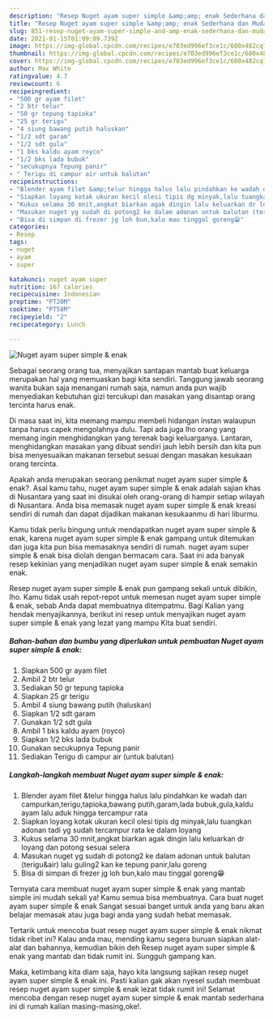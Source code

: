 ```yaml
---
description: "Resep Nuget ayam super simple &amp;amp; enak Sederhana dan Mudah Dibuat"
title: "Resep Nuget ayam super simple &amp;amp; enak Sederhana dan Mudah Dibuat"
slug: 851-resep-nuget-ayam-super-simple-and-amp-enak-sederhana-dan-mudah-dibuat
date: 2021-01-15T01:09:09.739Z
image: https://img-global.cpcdn.com/recipes/e703ed996ef3ce1c/680x482cq70/nuget-ayam-super-simple-enak-foto-resep-utama.jpg
thumbnail: https://img-global.cpcdn.com/recipes/e703ed996ef3ce1c/680x482cq70/nuget-ayam-super-simple-enak-foto-resep-utama.jpg
cover: https://img-global.cpcdn.com/recipes/e703ed996ef3ce1c/680x482cq70/nuget-ayam-super-simple-enak-foto-resep-utama.jpg
author: Max White
ratingvalue: 4.7
reviewcount: 6
recipeingredient:
- "500 gr ayam filet"
- "2 btr telur"
- "50 gr tepung tapioka"
- "25 gr terigu"
- "4 siung bawang putih haluskan"
- "1/2 sdt garam"
- "1/2 sdt gula"
- "1 bks kaldu ayam royco"
- "1/2 bks lada bubuk"
- "secukupnya Tepung panir"
- " Terigu di campur air untuk balutan"
recipeinstructions:
- "Blender ayam filet &amp;telur hingga halus lalu pindahkan ke wadah dan campurkan,terigu,tapioka,bawang putih,garam,lada bubuk,gula,kaldu ayam lalu aduk hingga tercampur rata"
- "Siapkan loyang kotak ukuran kecil olesi tipis dg minyak,lalu tuangkan adonan tadi yg sudah tercampur rata ke dalam loyang"
- "Kukus selama 30 mnit,angkat biarkan agak dingin lalu keluarkan dr loyang dan potong sesuai selera"
- "Masukan nuget yg sudah di potong2 ke dalam adonan untuk balutan (terigu&amp;air) lalu guling2 kan ke tepung panir,lalu goreng"
- "Bisa di simpan di frezer jg loh bun,kalo mau tinggal goreng😁"
categories:
- Resep
tags:
- nuget
- ayam
- super

katakunci: nuget ayam super 
nutrition: 167 calories
recipecuisine: Indonesian
preptime: "PT20M"
cooktime: "PT58M"
recipeyield: "2"
recipecategory: Lunch

---
```



![Nuget ayam super simple &amp; enak](https://img-global.cpcdn.com/recipes/e703ed996ef3ce1c/680x482cq70/nuget-ayam-super-simple-enak-foto-resep-utama.jpg)

Sebagai seorang orang tua, menyajikan santapan mantab buat keluarga merupakan hal yang memuaskan bagi kita sendiri. Tanggung jawab seorang  wanita bukan saja menangani rumah saja, namun anda pun wajib menyediakan kebutuhan gizi tercukupi dan masakan yang disantap orang tercinta harus enak.

Di masa  saat ini, kita memang mampu membeli hidangan instan walaupun tanpa harus capek mengolahnya dulu. Tapi ada juga lho orang yang memang ingin menghidangkan yang terenak bagi keluarganya. Lantaran, menghidangkan masakan yang dibuat sendiri jauh lebih bersih dan kita pun bisa menyesuaikan makanan tersebut sesuai dengan masakan kesukaan orang tercinta. 



Apakah anda merupakan seorang penikmat nuget ayam super simple &amp; enak?. Asal kamu tahu, nuget ayam super simple &amp; enak adalah sajian khas di Nusantara yang saat ini disukai oleh orang-orang di hampir setiap wilayah di Nusantara. Anda bisa memasak nuget ayam super simple &amp; enak kreasi sendiri di rumah dan dapat dijadikan makanan kesukaanmu di hari liburmu.

Kamu tidak perlu bingung untuk mendapatkan nuget ayam super simple &amp; enak, karena nuget ayam super simple &amp; enak gampang untuk ditemukan dan juga kita pun bisa memasaknya sendiri di rumah. nuget ayam super simple &amp; enak bisa diolah dengan bermacam cara. Saat ini ada banyak resep kekinian yang menjadikan nuget ayam super simple &amp; enak semakin enak.

Resep nuget ayam super simple &amp; enak pun gampang sekali untuk dibikin, lho. Kamu tidak usah repot-repot untuk memesan nuget ayam super simple &amp; enak, sebab Anda dapat membuatnya ditempatmu. Bagi Kalian yang hendak menyajikannya, berikut ini resep untuk menyajikan nuget ayam super simple &amp; enak yang lezat yang mampu Kita buat sendiri.

<!--inarticleads1-->

##### Bahan-bahan dan bumbu yang diperlukan untuk pembuatan Nuget ayam super simple &amp; enak:

1. Siapkan 500 gr ayam filet
1. Ambil 2 btr telur
1. Sediakan 50 gr tepung tapioka
1. Siapkan 25 gr terigu
1. Ambil 4 siung bawang putih (haluskan)
1. Siapkan 1/2 sdt garam
1. Gunakan 1/2 sdt gula
1. Ambil 1 bks kaldu ayam (royco)
1. Siapkan 1/2 bks lada bubuk
1. Gunakan secukupnya Tepung panir
1. Sediakan  Terigu di campur air (untuk balutan)




<!--inarticleads2-->

##### Langkah-langkah membuat Nuget ayam super simple &amp; enak:

1. Blender ayam filet &amp;telur hingga halus lalu pindahkan ke wadah dan campurkan,terigu,tapioka,bawang putih,garam,lada bubuk,gula,kaldu ayam lalu aduk hingga tercampur rata
1. Siapkan loyang kotak ukuran kecil olesi tipis dg minyak,lalu tuangkan adonan tadi yg sudah tercampur rata ke dalam loyang
1. Kukus selama 30 mnit,angkat biarkan agak dingin lalu keluarkan dr loyang dan potong sesuai selera
1. Masukan nuget yg sudah di potong2 ke dalam adonan untuk balutan (terigu&amp;air) lalu guling2 kan ke tepung panir,lalu goreng
1. Bisa di simpan di frezer jg loh bun,kalo mau tinggal goreng😁




Ternyata cara membuat nuget ayam super simple &amp; enak yang mantab simple ini mudah sekali ya! Kamu semua bisa membuatnya. Cara buat nuget ayam super simple &amp; enak Sangat sesuai banget untuk anda yang baru akan belajar memasak atau juga bagi anda yang sudah hebat memasak.

Tertarik untuk mencoba buat resep nuget ayam super simple &amp; enak nikmat tidak ribet ini? Kalau anda mau, mending kamu segera buruan siapkan alat-alat dan bahannya, kemudian bikin deh Resep nuget ayam super simple &amp; enak yang mantab dan tidak rumit ini. Sungguh gampang kan. 

Maka, ketimbang kita diam saja, hayo kita langsung sajikan resep nuget ayam super simple &amp; enak ini. Pasti kalian gak akan nyesel sudah membuat resep nuget ayam super simple &amp; enak lezat tidak rumit ini! Selamat mencoba dengan resep nuget ayam super simple &amp; enak mantab sederhana ini di rumah kalian masing-masing,oke!.

